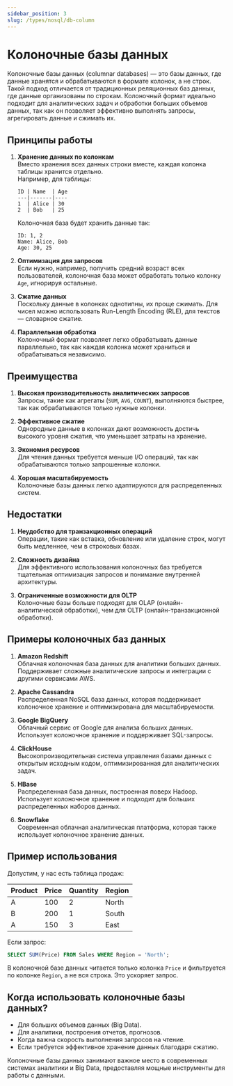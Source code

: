 ```yaml
---
sidebar_position: 3
slug: /types/nosql/db-сolumn
---
```


# Колоночные базы данных

Колоночные базы данных (columnar databases) — это базы данных, где данные хранятся и обрабатываются в формате колонок, а не строк. Такой подход отличается от традиционных реляционных баз данных, где данные организованы по строкам. Колоночный формат идеально подходит для аналитических задач и обработки больших объемов данных, так как он позволяет эффективно выполнять запросы, агрегировать данные и сжимать их.

## Принципы работы

1. **Хранение данных по колонкам**  
   Вместо хранения всех данных строки вместе, каждая колонка таблицы хранится отдельно.  
   Например, для таблицы:  

   ```
   ID | Name  | Age
   ---|-------|----
   1  | Alice | 30
   2  | Bob   | 25
   ```

   Колоночная база будет хранить данные так:  

   ```
   ID: 1, 2  
   Name: Alice, Bob  
   Age: 30, 25
   ```

2. **Оптимизация для запросов**  
   Если нужно, например, получить средний возраст всех пользователей, колоночная база может обработать только колонку `Age`, игнорируя остальные.

3. **Сжатие данных**  
   Поскольку данные в колонках однотипны, их проще сжимать. Для чисел можно использовать Run-Length Encoding (RLE), для текстов — словарное сжатие.

4. **Параллельная обработка**  
   Колоночный формат позволяет легко обрабатывать данные параллельно, так как каждая колонка может храниться и обрабатываться независимо.

## Преимущества

1. **Высокая производительность аналитических запросов**  
   Запросы, такие как агрегаты (`SUM`, `AVG`, `COUNT`), выполняются быстрее, так как обрабатываются только нужные колонки.

2. **Эффективное сжатие**  
   Однородные данные в колонках дают возможность достичь высокого уровня сжатия, что уменьшает затраты на хранение.

3. **Экономия ресурсов**  
   Для чтения данных требуется меньше I/O операций, так как обрабатываются только запрошенные колонки.

4. **Хорошая масштабируемость**  
   Колоночные базы данных легко адаптируются для распределенных систем.

## Недостатки

1. **Неудобство для транзакционных операций**  
   Операции, такие как вставка, обновление или удаление строк, могут быть медленнее, чем в строковых базах.

2. **Сложность дизайна**  
   Для эффективного использования колоночных баз требуется тщательная оптимизация запросов и понимание внутренней архитектуры.

3. **Ограниченные возможности для OLTP**  
   Колоночные базы больше подходят для OLAP (онлайн-аналитической обработки), чем для OLTP (онлайн-транзакционной обработки).

## Примеры колоночных баз данных

1. **Amazon Redshift**  
   Облачная колоночная база данных для аналитики больших данных. Поддерживает сложные аналитические запросы и интеграции с другими сервисами AWS.

2. **Apache Cassandra**  
   Распределенная NoSQL база данных, которая поддерживает колоночное хранение и оптимизирована для масштабируемости.

3. **Google BigQuery**  
   Облачный сервис от Google для анализа больших данных. Использует колоночное хранение и поддерживает SQL-запросы.

4. **ClickHouse**  
   Высокопроизводительная система управления базами данных с открытым исходным кодом, оптимизированная для аналитических задач.

5. **HBase**  
   Распределенная база данных, построенная поверх Hadoop. Использует колоночное хранение и подходит для больших распределенных наборов данных.

6. **Snowflake**  
   Современная облачная аналитическая платформа, которая также использует колоночное хранение данных.

## Пример использования

Допустим, у нас есть таблица продаж:

| Product | Price | Quantity | Region |
|---------|-------|----------|--------|
| A       | 100   | 2        | North  |
| B       | 200   | 1        | South  |
| A       | 150   | 3        | East   |

Если запрос:  

```sql
SELECT SUM(Price) FROM Sales WHERE Region = 'North';
```

В колоночной базе данных читается только колонка `Price` и фильтруется по колонке `Region`, а не вся строка. Это ускоряет запрос.

## Когда использовать колоночные базы данных?

- Для больших объемов данных (Big Data).
- Для аналитики, построения отчетов, прогнозов.
- Когда важна скорость выполнения запросов на чтение.
- Если требуется эффективное хранение данных благодаря сжатию.

Колоночные базы данных занимают важное место в современных системах аналитики и Big Data, предоставляя мощные инструменты для работы с данными.
